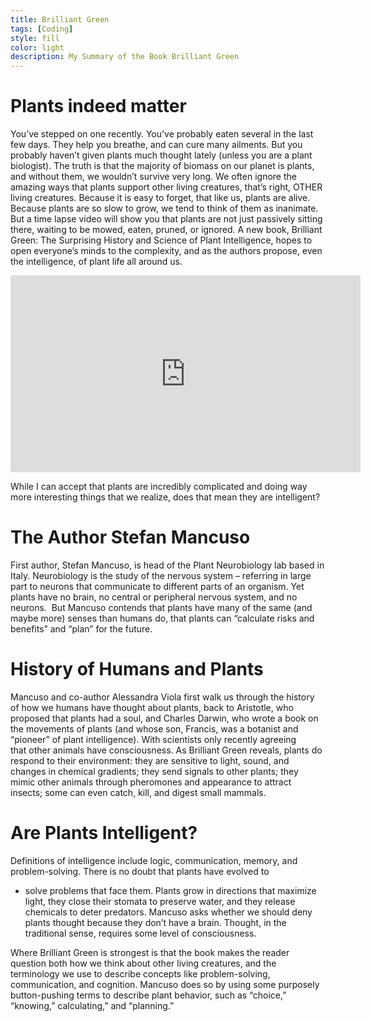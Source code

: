```yaml
---
title: Brilliant Green
tags: [Coding]
style: fill
color: light
description: My Summary of the Book Brilliant Green
---
```


# Plants indeed matter
You’ve stepped on one recently. You’ve probably eaten several in the last few days. They help you breathe, and can cure many ailments. But you probably haven’t given plants much thought lately (unless you are a plant biologist). The truth is that the majority of biomass on our planet is plants, and without them, we wouldn’t survive very long. We often ignore the amazing ways that plants support other living creatures, that’s right, OTHER living creatures. Because it is easy to forget, that like us, plants are alive.
Because plants are so slow to grow, we tend to think of them as inanimate. But a time lapse video will show you that plants are not just passively sitting there, waiting to be mowed, eaten, pruned, or ignored. A new book, Brilliant Green: The Surprising History and Science of Plant Intelligence, hopes to open everyone’s minds to the complexity, and as the authors propose, even the intelligence, of plant life all around us.

<iframe width="560" height="315" src="https://www.youtube.com/embed/3nRVZPJdXOo" frameborder="0" allow="accelerometer; autoplay; encrypted-media; gyroscope; picture-in-picture" allowfullscreen></iframe>

While I can accept that plants are incredibly complicated and doing way more interesting things that we realize, does that mean they are intelligent?

# The Author Stefan Mancuso

First author, Stefan Mancuso, is head of the Plant Neurobiology lab based in Italy. Neurobiology is the study of the nervous system – referring in large part to neurons that communicate to different parts of an organism. Yet plants have no brain, no central or peripheral nervous system, and no neurons.  But Mancuso contends that plants have many of the same (and maybe more) senses than humans do, that plants can “calculate risks and benefits” and “plan” for the future.

# History of Humans and Plants

Mancuso and co-author Alessandra Viola first walk us through the history of how we humans have thought about plants, back to Aristotle, who proposed that plants had a soul, and Charles Darwin, who wrote a book on the movements of plants (and whose son, Francis, was a botanist and “pioneer” of plant intelligence). With scientists only recently agreeing that other animals have consciousness.
As Brilliant Green reveals, plants do respond to their environment: they are sensitive to light, sound, and changes in chemical gradients; they send signals to other plants; they mimic other animals through pheromones and appearance to attract insects; some can even catch, kill, and digest small mammals.

# Are Plants Intelligent?

Definitions of intelligence include logic, communication, memory, and problem-solving. There is no doubt that plants have evolved to
- solve problems that face them. Plants grow in directions that maximize light, they close their stomata to preserve water, and they release chemicals to deter predators.
Mancuso asks whether we should deny plants thought because they don’t have a brain. Thought, in the traditional sense, requires some level of consciousness.

Where Brilliant Green is strongest is that the book makes the reader question both how we think about other living creatures, and the terminology we use to describe concepts like problem-solving, communication, and cognition. Mancuso does so by using some purposely button-pushing terms to describe plant behavior, such as “choice,” “knowing,” calculating,” and “planning.”
